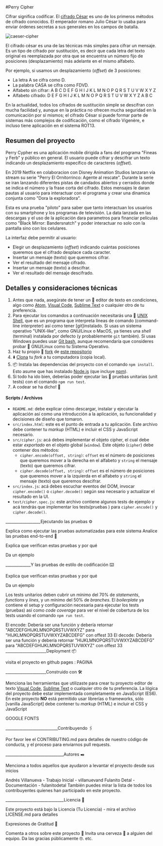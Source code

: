 #Perry Cipher

Cifrar significa codificar. El [cifrado César](https://en.wikipedia.org/wiki/Caesar_cipher) es uno de los primeros métodos de cifrado conocidos. El emperador romano Julio César lo usaba para enviar órdenes secretas a sus generales en los campos de batalla.

![caeser-cipher](https://upload.wikimedia.org/wikipedia/commons/thumb/2/2b/Caesar3.svg/2000px-Caesar3.svg.png)

El cifrado césar es una de las técnicas más simples para cifrar un mensaje. Es un tipo de cifrado por sustitución, es decir que cada letra del texto original es reemplazada por otra que se encuentra un número fijo de posiciones (desplazamiento) más adelante en el mismo alfabeto.

Por ejemplo, si usamos un desplazamiento (_offset_) de 3 posiciones:

- La letra A se cifra como D.
- La palabra CASA se cifra como FDVD.
- Alfabeto sin cifrar: A B C D E F G H I J K L M N O P Q R S T U V W X Y Z
- Alfabeto cifrado: D E F G H I J K L M N O P Q R S T U V W X Y Z A B C

En la actualidad, todos los cifrados de sustitución simple se descifran con mucha facilidad y, aunque en la práctica no ofrecen mucha seguridad en la comunicación por sí mismos; el cifrado César sí puede formar parte de sistemas más complejos de codificación, como el cifrado Vigenère, e incluso tiene aplicación en el sistema ROT13.


## Resumen del proyecto

Perry Cypher es una aplicación mobile dirigida a fans del programa "Fineas y Ferb" y público en general.
El usuario puede cifrar y descifrar un texto indicando un desplazamiento específico de caracteres (_offset_).

En 2019 Netflix en colaboracion con Disney Animation Studios lanzaran vía stream su serie "Perry El Ornitorrinco: Agente al rescate".
Durante la serie se iran lanzando diferentes pistas de candados abiertos y cerrados donde se indica el número y la frase corta del cifrado. Estos mensajes le daran pautas al usuario para interactuar con el programa y crear una dinamica conjunta como "Dora la exploradora".

Esta es una prueba "piloto" para saber que tanto interactuan los usuarios con su smartphone y los programas de televisión. 
La data lanzada en las descargas y el uso de la aplicación dara parametros para financiar películas como "Black Mirror: Bandersnatch" y poder interactuar no solo con la pantalla sino con los celulares.


La interfaz debe permitir al usuario:
- Elegir un desplazamiento (_offset_) indicando cuántas posiciones queremos que el cifrado desplace cada caracter.
- Insertar un mensaje (texto) que queremos cifrar.
- Ver el resultado del mensaje cifrado.
- Insertar un mensaje (texto) a descifrar.
- Ver el resultado del mensaje descifrado.


## Detalles y consideraciones técnicas


1. Antes que nada, asegúrate de tener un :pencil: editor de texto en
   condiciones, algo como [Atom](https://atom.io/), 
   [Visual Code](https://code.visualstudio.com/), [Sublime Text](https://www.sublimetext.com) o cualquier otro de tu preferencia.
2. Para ejecutar los comandos a continuación necesitarás una :shell:
   [UNIX Shell](https://github.com/Laboratoria/curricula-js/tree/v2.x/topics/shell),
   que es un programa que interpreta líneas de comando (command-line
   interpreter) así como tener [git]instalado. Si usas un sistema operativo "UNIX-like", como GNU/Linux o MacOS,
   ya tienes una _shell_ (terminal) instalada por defecto (y probablemente `git`
   también). Si usas Windows puedes usar [Git bash](https://git-scm.com/download/win),
   aunque recomendaría que consideres probar :penguin: GNU/Linux como tu Sistema Operativo.
3. Haz tu propio :fork_and_knife: [fork](https://help.github.com/articles/fork-a-repo/)
   de [ este repositorio](https://github.com/DanySquirrel/cdmx-2019-01-bc-core-am-cipher) 
4. :arrow_down: [Clona](https://help.github.com/articles/cloning-a-repository/)
   tu _fork_ a tu computadora (copia local).
5. 📦 Instala las dependencias del proyecto con el comando `npm
   install`. Esto asume que has instalado [Node.js](https://nodejs.org/) (que
   incluye [npm](https://docs.npmjs.com/)).
6. Si todo ha ido bien, deberías poder ejecutar las :traffic_light:
   pruebas unitarias (unit tests) con el comando `npm run test`.
7. A codear se ha dicho! :rocket:

#### Scripts / Archivos

* `README.md`: debe explicar cómo descargar, instalar y ejecutar la aplicación
  así como una introducción a la aplicación, su funcionalidad y decisiones de
  diseño que tomaron.
* `src/index.html`: este es el punto de entrada a tu aplicación. Este archivo
  debe contener tu _markup_ (HTML) e incluir el CSS y JavaScript necesario.
* `src/cipher.js`: acá debes implementar el objeto cipher, el cual debe estar
  _exportado_ en el objeto global (`window`). Este objeto (`cipher`) debe
  contener dos métodos:
  - `cipher.encode(offset, string)`: `offset` es el número de posiciones que
    queremos mover a la derecha en el alfabeto y `string` el mensaje (texto)
    que queremos cifrar.
  - `cipher.decode(offset, string)`: `offset` es el número de posiciones que
    queremos mover a la izquierda en el alfabeto y `string` el mensaje
    (texto) que queremos descifrar.
* `src/index.js`: acá debes escuchar eventos del DOM, invocar `cipher.encode()`
  o `cipher.decode()` según sea necesario y actualizar el resultado en la UI.
* `test/cipher.spec.js`: este archivo contiene algunos tests de ejemplo y acá
  tendrás que implementar los tests(pruebas ) para `cipher.encode()` y `cipher.decode()`.




__________________Ejecutando las pruebas ⚙️

Explica como ejecutar las pruebas automatizadas para este sistema
Analice las pruebas end-to-end 🔩

Explica que verifican estas pruebas y por qué

Da un ejemplo


_____________Y las pruebas de estilo de codificación ⌨️

Explica que verifican estas pruebas y por qué

Da un ejemplo



Los tests unitarios deben cubrir un mínimo del 70% de _statements_, _functions_
y _lines_, y un mínimo del 50% de _branches_. El _boilerplate_ ya contiene el
setup y configuración necesaria para ejecutar los tests (pruebas) así como _code
coverage_ para ver el nivel de cobertura de los tests usando el comando `npm run
test`.

El encode: Debería ser una función y debería retornar "ABCDEFGHIJKLMNOPQRSTUVWXYZ" para "HIJKLMNOPQRSTUVWXYZABCDEFG" con offest 33
El decode: Debería ser una función y debería retornar "HIJKLMNOPQRSTUVWXYZABCDEFG" para "ABCDEFGHIJKLMNOPQRSTUVWXYZ" con offest 33
_____________________Deployment 📦



visita el proyecto en github pages : PAGINA

_____________________Construido con 🛠️

Menciona las herramientas que utilizaste para crear tu proyecto
editor de texto [Visual Code](https://code.visualstudio.com/), [Sublime Text](https://www.sublimetext.com) o cualquier otro de tu preferencia.
La lógica del proyecto debe estar implementada completamente en JavaScript (ES6).
En este proyecto **NO** está permitido usar librerías o frameworks, sólo
[vanilla JavaScript]
debe contener tu _markup_ (HTML) e incluir el CSS y JavaScript

GOOGLE FONTS

___________________________Contribuyendo 🖇️

Por favor lee el CONTRIBUTING.md para detalles de nuestro código de conducta, y el proceso para enviarnos pull requests.



______________________________Autores ✒️

Menciona a todos aquellos que ayudaron a levantar el proyecto desde sus inicios

Andrés Villanueva - Trabajo Inicial - villanuevand
Fulanito Detal - Documentación - fulanitodetal
También puedes mirar la lista de todos los contribuyentes quíenes han participado en este proyecto.

______________________________Licencia 📄

Este proyecto está bajo la Licencia (Tu Licencia) - mira el archivo LICENSE.md para detalles

Expresiones de Gratitud 🎁

Comenta a otros sobre este proyecto 📢
Invita una cerveza 🍺 a alguien del equipo.
Da las gracias públicamente 🤓.
etc.
